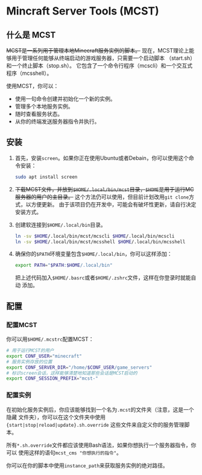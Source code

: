# Mincraft Server Tools (MCST)

## 什么是 MCST

~~MCST是一系列用于管理本地Minecraft服务实例的脚本。~~
现在，MCST理论上能够用于管理任何能够从终端启动的游戏服务器，只需要一个启动脚本
（start.sh）和一个终止脚本（stop.sh）。
它包含了一个命令行程序（mcscli）和一个交互式程序（mcsshell）。

使用MCST，你可以：
- 使用一句命令创建并初始化一个新的实例。
- 管理多个本地服务实例。
- 随时查看服务状态。
- 从你的终端发送服务器指令并执行。

## 安装

1. 首先，安装`screen`。如果你正在使用Ubuntu或者Debain，你可以使用这个命令安装：
    ```bash
    sudo apt install screen
    ```
2. ~~下载MCST文件，并放到`$HOME/.local/bin/mcst`目录，`$HOME`是用于运行MC服务器的用户的主目录。~~
   这个方法仍可以使用，但目前计划改用`git clone`方式，以方便更新。
   由于该项目仍在开发中，可能会有破坏性更新，请自行决定安装方式。

3. 创建软连接到`$HOME/.local/bin`目录。
   ```bash
   ln -sv $HOME/.local/bin/mcst/mcscli $HOME/.local/bin/mcscli
   ln -sv $HOME/.local/bin/mcst/mcsshell $HOME/.local/bin/mcsshell
   ```

4. 确保你的`$PATH`环境变量包含`$HOME/.local/bin`，你可以这样添加：
   ```bash
   export PATH="$PATH:$HOME/.local/bin"
   ```
   把上述代码加入`$HOME/.basrc`或者`$HOME/.zshrc`文件，这样在你登录时就能自动
   添加。

## 配置

### 配置MCST

你可以用`$HOME/.mcstrc`配置MCST：
```bash
# 用于运行MCST的用户
export CONF_USER="minecraft"
# 服务实例存放的位置
export CONF_SERVER_DIR="/home/$CONF_USER/game_servers"
# 标识screen会话，这样能够清楚地知道那些会话是MCST启动的
export CONF_SESSION_PREFIX="mcst-"
```

### 配置实例

在初始化服务实例后，你应该能够找到一个名为`.mcst`的文件夹（注意，这是一个隐藏
文件夹），你可以在这个文件夹中使用`{start|stop|reload|update}.sh.override`
这些文件来自定义你的服务管理脚本。

所有`*.sh.override`文件都应该使用Bash语法，如果你想执行一个服务器指令，你可以
使用这样的语句`mcst_cms "你想执行的指令"`。

你可以在你的脚本中使用`instance_path`来获取服务实例的绝对路径。
